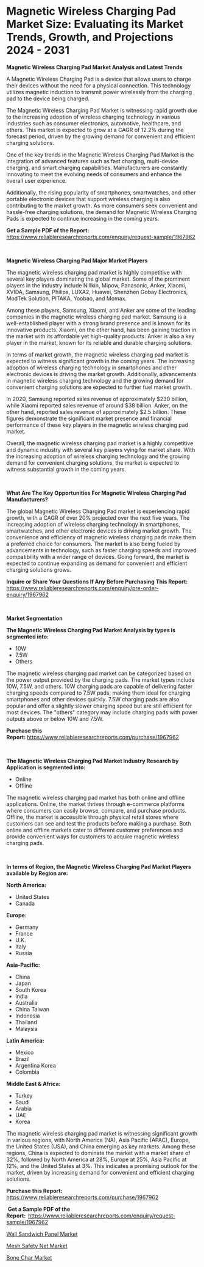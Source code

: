 <p><h1>Magnetic Wireless Charging Pad Market Size: Evaluating its Market Trends, Growth, and Projections 2024 - 2031</h1></p><p><strong>Magnetic Wireless Charging Pad Market Analysis and Latest Trends</strong></p>
<p><p>A Magnetic Wireless Charging Pad is a device that allows users to charge their devices without the need for a physical connection. This technology utilizes magnetic induction to transmit power wirelessly from the charging pad to the device being charged.</p><p>The Magnetic Wireless Charging Pad Market is witnessing rapid growth due to the increasing adoption of wireless charging technology in various industries such as consumer electronics, automotive, healthcare, and others. This market is expected to grow at a CAGR of 12.2% during the forecast period, driven by the growing demand for convenient and efficient charging solutions.</p><p>One of the key trends in the Magnetic Wireless Charging Pad Market is the integration of advanced features such as fast charging, multi-device charging, and smart charging capabilities. Manufacturers are constantly innovating to meet the evolving needs of consumers and enhance the overall user experience.</p><p>Additionally, the rising popularity of smartphones, smartwatches, and other portable electronic devices that support wireless charging is also contributing to the market growth. As more consumers seek convenient and hassle-free charging solutions, the demand for Magnetic Wireless Charging Pads is expected to continue increasing in the coming years.</p></p>
<p><strong>Get a Sample PDF of the Report:&nbsp;</strong> <a href="https://www.reliableresearchreports.com/enquiry/request-sample/1967962">https://www.reliableresearchreports.com/enquiry/request-sample/1967962</a></p>
<p>&nbsp;</p>
<p><strong>Magnetic Wireless Charging Pad Major Market Players</strong></p>
<p><p>The magnetic wireless charging pad market is highly competitive with several key players dominating the global market. Some of the prominent players in the industry include Nillkin, Mipow, Panasonic, Anker, Xiaomi, XVIDA, Samsung, Philips, LUXA2, Huawei, Shenzhen Gobay Electronics, ModTek Solution, PITAKA, Yoobao, and Momax. </p><p>Among these players, Samsung, Xiaomi, and Anker are some of the leading companies in the magnetic wireless charging pad market. Samsung is a well-established player with a strong brand presence and is known for its innovative products. Xiaomi, on the other hand, has been gaining traction in the market with its affordable yet high-quality products. Anker is also a key player in the market, known for its reliable and durable charging solutions.</p><p>In terms of market growth, the magnetic wireless charging pad market is expected to witness significant growth in the coming years. The increasing adoption of wireless charging technology in smartphones and other electronic devices is driving the market growth. Additionally, advancements in magnetic wireless charging technology and the growing demand for convenient charging solutions are expected to further fuel market growth.</p><p>In 2020, Samsung reported sales revenue of approximately $230 billion, while Xiaomi reported sales revenue of around $38 billion. Anker, on the other hand, reported sales revenue of approximately $2.5 billion. These figures demonstrate the significant market presence and financial performance of these key players in the magnetic wireless charging pad market.</p><p>Overall, the magnetic wireless charging pad market is a highly competitive and dynamic industry with several key players vying for market share. With the increasing adoption of wireless charging technology and the growing demand for convenient charging solutions, the market is expected to witness substantial growth in the coming years.</p></p>
<p>&nbsp;</p>
<p><strong>What Are The Key Opportunities For Magnetic Wireless Charging Pad Manufacturers?</strong></p>
<p><p>The global Magnetic Wireless Charging Pad market is experiencing rapid growth, with a CAGR of over 20% projected over the next five years. The increasing adoption of wireless charging technology in smartphones, smartwatches, and other electronic devices is driving market growth. The convenience and efficiency of magnetic wireless charging pads make them a preferred choice for consumers. The market is also being fueled by advancements in technology, such as faster charging speeds and improved compatibility with a wider range of devices. Going forward, the market is expected to continue expanding as demand for convenient and efficient charging solutions grows.</p></p>
<p><strong>Inquire or Share Your Questions If Any Before Purchasing This Report:</strong> <a href="https://www.reliableresearchreports.com/enquiry/pre-order-enquiry/1967962">https://www.reliableresearchreports.com/enquiry/pre-order-enquiry/1967962</a></p>
<p>&nbsp;</p>
<p><strong>Market Segmentation</strong></p>
<p><strong>The Magnetic Wireless Charging Pad Market Analysis by types is segmented into:</strong></p>
<p><ul><li>10W</li><li>7.5W</li><li>Others</li></ul></p>
<p><p>The magnetic wireless charging pad market can be categorized based on the power output provided by the charging pads. The market types include 10W, 7.5W, and others. 10W charging pads are capable of delivering faster charging speeds compared to 7.5W pads, making them ideal for charging smartphones and other devices quickly. 7.5W charging pads are also popular and offer a slightly slower charging speed but are still efficient for most devices. The "others" category may include charging pads with power outputs above or below 10W and 7.5W.</p></p>
<p><strong>Purchase this Report:&nbsp;</strong><a href="https://www.reliableresearchreports.com/purchase/1967962">https://www.reliableresearchreports.com/purchase/1967962</a></p>
<p>&nbsp;</p>
<p><strong>The Magnetic Wireless Charging Pad Market Industry Research by Application is segmented into:</strong></p>
<p><ul><li>Online</li><li>Offline</li></ul></p>
<p><p>The magnetic wireless charging pad market has both online and offline applications. Online, the market thrives through e-commerce platforms where consumers can easily browse, compare, and purchase products. Offline, the market is accessible through physical retail stores where customers can see and test the products before making a purchase. Both online and offline markets cater to different customer preferences and provide convenient ways for customers to acquire magnetic wireless charging pads.</p></p>
<p>&nbsp;</p>
<p><strong>In terms of Region, the Magnetic Wireless Charging Pad Market Players available by Region are:</strong></p>
<p>
    <p> <strong> North America: </strong>
        <ul>
            <li>United States</li>
            <li>Canada</li>
        </ul>
        </p> 
    <p> <strong> Europe: </strong>
        <ul>
            <li>Germany</li>
            <li>France</li>
            <li>U.K.</li>
            <li>Italy</li>
            <li>Russia</li>
        </ul>
        </p> 
    <p> <strong> Asia-Pacific: </strong>
        <ul>
            <li>China</li>
            <li>Japan</li>
            <li>South Korea</li>
            <li>India</li>
            <li>Australia</li>
            <li>China Taiwan</li>
            <li>Indonesia</li>
            <li>Thailand</li>
            <li>Malaysia</li>
        </ul>
        </p> 
    <p> <strong> Latin America: </strong>
        <ul>
            <li>Mexico</li>
            <li>Brazil</li>
            <li>Argentina Korea</li>
            <li>Colombia</li>
        </ul>
        </p> 
    <p> <strong> Middle East & Africa: </strong>
        <ul>
            <li>Turkey</li>
            <li>Saudi</li>
            <li>Arabia</li>
            <li>UAE</li>
            <li>Korea</li>
        </ul>
    </p>
    </p>
<p><p>The magnetic wireless charging pad market is witnessing significant growth in various regions, with North America (NA), Asia Pacific (APAC), Europe, the United States (USA), and China emerging as key markets. Among these regions, China is expected to dominate the market with a market share of 32%, followed by North America at 28%, Europe at 25%, Asia Pacific at 12%, and the United States at 3%. This indicates a promising outlook for the market, driven by increasing demand for convenient and efficient charging solutions.</p></p>
<p><strong>Purchase this Report: </strong><a href="https://www.reliableresearchreports.com/purchase/1967962">https://www.reliableresearchreports.com/purchase/1967962</a></p>
<p>&nbsp;<strong>Get a Sample PDF of the Report:&nbsp;&nbsp;</strong><a href="https://www.reliableresearchreports.com/enquiry/request-sample/1967962">https://www.reliableresearchreports.com/enquiry/request-sample/1967962</a></p>
<p><strong></strong></p>
<p><p><a href="https://boundless-drawbridge-702.notion.site/Wall-Sandwich-Panel-Market-Research-Report-Provides-thorough-Industry-Overview-which-offers-an-In-D-b328aae8ad084f3abda12c7cfe32d2ba">Wall Sandwich Panel Market</a></p><p><a href="https://natural-crush-b99.notion.site/Mesh-Safety-Net-Market-Size-Growing-and-Forecasted-for-period-from-2024-2031-and-provides-complete-c369c60b74634dd7ab83d637587fa5e9">Mesh Safety Net Market</a></p><p><a href="https://gamy-alyssum-396.notion.site/Bone-Char-Market-Centers-on-Aspects-such-as-Market-Growth-Market-Share-Market-Opportunity-and-Pro-29e3e38f7098428bbd6ec2dc17c87a2a">Bone Char Market</a></p></p>